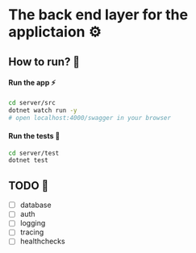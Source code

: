 # The back end layer for the applictaion ⚙️

## How to run? 🏃

#### Run the app ⚡
```sh
cd server/src
dotnet watch run -y
# open localhost:4000/swagger in your browser
```

#### Run the tests 🏁
```sh
cd server/test
dotnet test
```

## TODO 📔
- [ ] database
- [ ] auth
- [ ] logging
- [ ] tracing
- [ ] healthchecks
